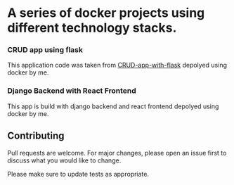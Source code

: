 # A series of docker projects using different technology stacks.

### CRUD app using flask
This application code was taken from [CRUD-app-with-flask](https://github.com/AlSirang/CRUD-app-with-flask) depolyed using docker by me.

### Django Backend with React Frontend
This app is build with django backend and react frontend depolyed using docker by me.
## Contributing
Pull requests are welcome. For major changes, please open an issue first to discuss what you would like to change.

Please make sure to update tests as appropriate.
